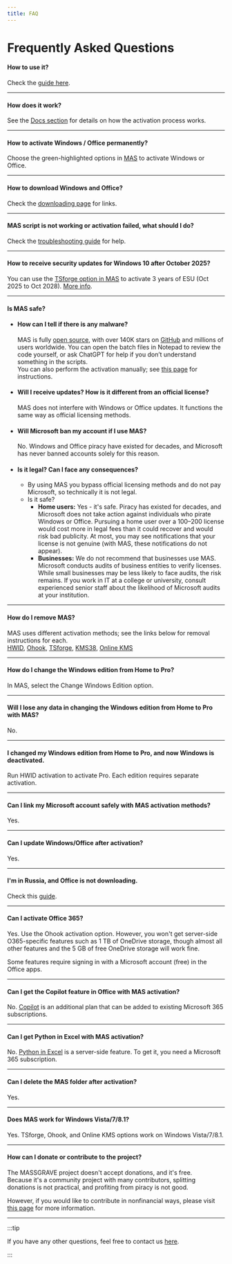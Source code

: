 ```yaml
---
title: FAQ
---
```


# Frequently Asked Questions

#### How to use it?
Check the [guide here](intro.md#how-to-activate-windows--office--extended-updates-esu).

---

#### How does it work?
See the [Docs section](hwid.md#how-does-it-work) for details on how the activation process works.

---

#### How to activate Windows / Office permanently?
Choose the green-highlighted options in [MAS](intro.md#how-to-activate-windows--office--extended-updates-esu) to activate Windows or Office.

---

#### How to download Windows and Office?
Check the [downloading page](genuine-installation-media.md) for links.

---

#### MAS script is not working or activation failed, what should I do?
Check the [troubleshooting guide](troubleshoot.md) for help.

---

#### How to receive security updates for Windows 10 after October 2025?
You can use the [TSforge option in MAS](intro.md#how-to-activate-windows--office--extended-updates-esu) to activate 3 years of ESU (Oct 2025 to Oct 2028). [More info](windows10_eol.md).

---

#### Is MAS safe?
- #### How can I tell if there is any malware?
  MAS is fully [open source](intro.md#mas-latest-release), with over 140K stars on [GitHub](https://github.com/massgravel/Microsoft-Activation-Scripts) and millions of users worldwide. You can open the batch files in Notepad to review the code yourself, or ask ChatGPT for help if you don’t understand something in the scripts.  
  You can also perform the activation manually; see [this page](manual_hwid_activation.md) for instructions.

- #### Will I receive updates? How is it different from an official license?
  MAS does not interfere with Windows or Office updates. It functions the same way as official licensing methods.

- #### Will Microsoft ban my account if I use MAS?
  No. Windows and Office piracy have existed for decades, and Microsoft has never banned accounts solely for this reason.

- #### Is it legal? Can I face any consequences?
  - By using MAS you bypass official licensing methods and do not pay Microsoft, so technically it is not legal.
  - Is it safe?  
    - **Home users:** Yes - it's safe. Piracy has existed for decades, and Microsoft does not take action against individuals who pirate Windows or Office. Pursuing a home user over a $100–$200 license would cost more in legal fees than it could recover and would risk bad publicity. At most, you may see notifications that your license is not genuine (with MAS, these notifications do not appear). 
    - **Businesses:** We do not recommend that businesses use MAS. Microsoft conducts audits of business entities to verify licenses. While small businesses may be less likely to face audits, the risk remains. If you work in IT at a college or university, consult experienced senior staff about the likelihood of Microsoft audits at your institution.

---

#### How do I remove MAS?
MAS uses different activation methods; see the links below for removal instructions for each.  
[HWID](hwid.md#how-to-remove-hwid), [Ohook](ohook.md#how-to-remove-ohook), [TSforge](tsforge.md#how-to-remove-tsforge), [KMS38](kms38.md#how-to-remove-kms38), [Online KMS](online_kms.md#how-to-remove-online-kms)

---

#### How do I change the Windows edition from Home to Pro?
In MAS, select the Change Windows Edition option.

---

#### Will I lose any data in changing the Windows edition from Home to Pro with MAS?
No.

---

#### I changed my Windows edition from Home to Pro, and now Windows is deactivated.
Run HWID activation to activate Pro. Each edition requires separate activation.

---

#### Can I link my Microsoft account safely with MAS activation methods?
Yes.

---

#### Can I update Windows/Office after activation?
Yes.

---

#### I'm in Russia, and Office is not downloading.
Check this [guide](https://gravesoft.dev/bypass-russian-geoblock).

---

#### Can I activate Office 365?
Yes. Use the Ohook activation option. However, you won't get server-side O365-specific features such as 1 TB of OneDrive storage, though almost all other features and the 5 GB of free OneDrive storage will work fine.

Some features require signing in with a Microsoft account (free) in the Office apps.

---

#### Can I get the Copilot feature in Office with MAS activation?
No. [Copilot](https://www.microsoft.com/en-us/microsoft-365/microsoft-copilot) is an additional plan that can be added to existing Microsoft 365 subscriptions.

---

#### Can I get Python in Excel with MAS activation?
No. [Python in Excel](https://support.microsoft.com/en-us/office/introduction-to-python-in-excel-55643c2e-ff56-4168-b1ce-9428c8308545) is a server-side feature. To get it, you need a Microsoft 365 subscription.

---

#### Can I delete the MAS folder after activation?
Yes.

---

#### Does MAS work for Windows Vista/7/8.1?
Yes. TSforge, Ohook, and Online KMS options work on Windows Vista/7/8.1.

---

#### How can I donate or contribute to the project?
The MASSGRAVE project doesn't accept donations, and it's free.  
Because it's a community project with many contributors, splitting donations is not practical, and profiting from piracy is not good.

However, if you would like to contribute in nonfinancial ways, please visit [this page](contribute.md) for more information.

---

:::tip

If you have any other questions, feel free to contact us [here](contactus.md).

:::
